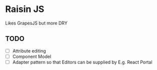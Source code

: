 # Raisin JS

Likes GrapesJS but more DRY



## TODO

 -[ ] Attribute editing
 -[ ] Component Model
 -[ ] Adapter pattern so that Editors can be supplied by E.g. React Portal
